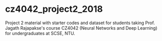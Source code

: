# cz4042_project2_2018


Project 2 material with starter codes and dataset for students taking Prof. Jagath Rajapakse's course CZ4042 (Neural Networks and Deep Learning) for undergraduates at SCSE, NTU.

